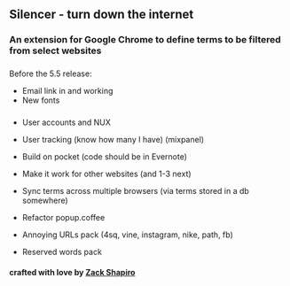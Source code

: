 ## Silencer - turn down the internet

### An extension for Google Chrome to define terms to be filtered from select websites

###
  
  Before the 5.5 release:

  - Email link in and working
  - New fonts

### 

* User accounts and NUX
* User tracking (know how many I have) (mixpanel)

* Build on pocket (code should be in Evernote)
* Make it work for other websites (and 1-3 next)
* Sync terms across multiple browsers (via terms stored in a db somewhere)
* Refactor popup.coffee

* Annoying URLs pack (4sq, vine, instagram, nike, path, fb)
* Reserved words pack

#### crafted with love by [Zack Shapiro](http://twitter.com/zackshapiro)
